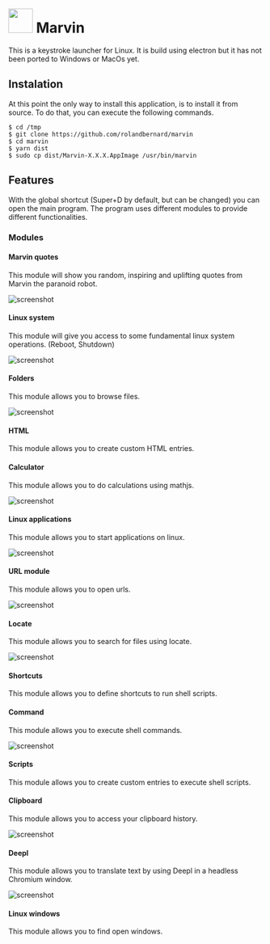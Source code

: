 <img src="static/logo.png" width="48"/> Marvin
===
This is a keystroke launcher for Linux. It is build using electron but it has not been ported to Windows or MacOs yet.

## Instalation
At this point the only way to install this application, is to install it from source.
To do that, you can execute the following commands.
```
$ cd /tmp
$ git clone https://github.com/rolandbernard/marvin
$ cd marvin
$ yarn dist
$ sudo cp dist/Marvin-X.X.X.AppImage /usr/bin/marvin
```

## Features
With the global shortcut (Super+D by default, but can be changed) you can open the main program.
The program uses different modules to provide different functionalities.

### Modules
#### Marvin quotes
This module will show you random, inspiring and uplifting quotes from Marvin the paranoid robot.

![screenshot](assets/marvin_quotes.png)

#### Linux system
This module will give you access to some fundamental linux system operations. (Reboot, Shutdown)

![screenshot](assets/linux_system.png)

#### Folders
This module allows you to browse files.

![screenshot](assets/folders.png)

#### HTML
This module allows you to create custom HTML entries.

#### Calculator
This module allows you to do calculations using mathjs.

![screenshot](assets/calculator.png)

#### Linux applications
This module allows you to start applications on linux.

![screenshot](assets/linux_application.png)

#### URL module
This module allows you to open urls.

![screenshot](assets/url.png)

#### Locate
This module allows you to search for files using locate.

![screenshot](assets/locate.png)

#### Shortcuts
This module allows you to define shortcuts to run shell scripts.

#### Command
This module allows you to execute shell commands.

![screenshot](assets/command.png)

#### Scripts
This module allows you to create custom entries to execute shell scripts.

#### Clipboard
This module allows you to access your clipboard history.

![screenshot](assets/clipboard.png)

#### Deepl
This module allows you to translate text by using Deepl in a headless Chromium window.

![screenshot](assets/deepl.png)

#### Linux windows
This module allows you to find open windows.
